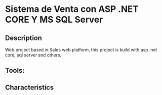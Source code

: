 # Sistema de Venta con ASP .NET CORE Y MS SQL Server

## Description
Web project based in Sales web platform, this project is build with asp .net core, sql server and others.

## Tools:

## Characteristics


